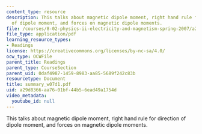 ```yaml
---
content_type: resource
description: This talks about magnetic dipole moment, right hand rule for direction
  of dipole moment, and forces on magnetic dipole moments.
file: /courses/8-02-physics-ii-electricity-and-magnetism-spring-2007/a29d8366aa7601bf44b56ead49a1754d_summary_w07d1.pdf
file_type: application/pdf
learning_resource_types:
- Readings
license: https://creativecommons.org/licenses/by-nc-sa/4.0/
ocw_type: OCWFile
parent_title: Readings
parent_type: CourseSection
parent_uid: 0daf4987-1459-8983-aa85-5689f242c83b
resourcetype: Document
title: summary_w07d1.pdf
uid: a29d8366-aa76-01bf-44b5-6ead49a1754d
video_metadata:
  youtube_id: null
---
```

This talks about magnetic dipole moment, right hand rule for direction of dipole moment, and forces on magnetic dipole moments.